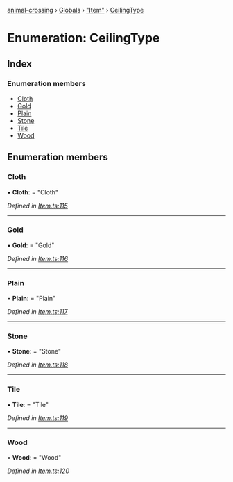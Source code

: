 [animal-crossing](../README.md) › [Globals](../globals.md) › ["Item"](../modules/_item_.md) › [CeilingType](_item_.ceilingtype.md)

# Enumeration: CeilingType

## Index

### Enumeration members

* [Cloth](_item_.ceilingtype.md#cloth)
* [Gold](_item_.ceilingtype.md#gold)
* [Plain](_item_.ceilingtype.md#plain)
* [Stone](_item_.ceilingtype.md#stone)
* [Tile](_item_.ceilingtype.md#tile)
* [Wood](_item_.ceilingtype.md#wood)

## Enumeration members

###  Cloth

• **Cloth**: = "Cloth"

*Defined in [Item.ts:115](https://github.com/Norviah/animal-crossing/blob/da8caaf/module/types/Item.ts#L115)*

___

###  Gold

• **Gold**: = "Gold"

*Defined in [Item.ts:116](https://github.com/Norviah/animal-crossing/blob/da8caaf/module/types/Item.ts#L116)*

___

###  Plain

• **Plain**: = "Plain"

*Defined in [Item.ts:117](https://github.com/Norviah/animal-crossing/blob/da8caaf/module/types/Item.ts#L117)*

___

###  Stone

• **Stone**: = "Stone"

*Defined in [Item.ts:118](https://github.com/Norviah/animal-crossing/blob/da8caaf/module/types/Item.ts#L118)*

___

###  Tile

• **Tile**: = "Tile"

*Defined in [Item.ts:119](https://github.com/Norviah/animal-crossing/blob/da8caaf/module/types/Item.ts#L119)*

___

###  Wood

• **Wood**: = "Wood"

*Defined in [Item.ts:120](https://github.com/Norviah/animal-crossing/blob/da8caaf/module/types/Item.ts#L120)*
